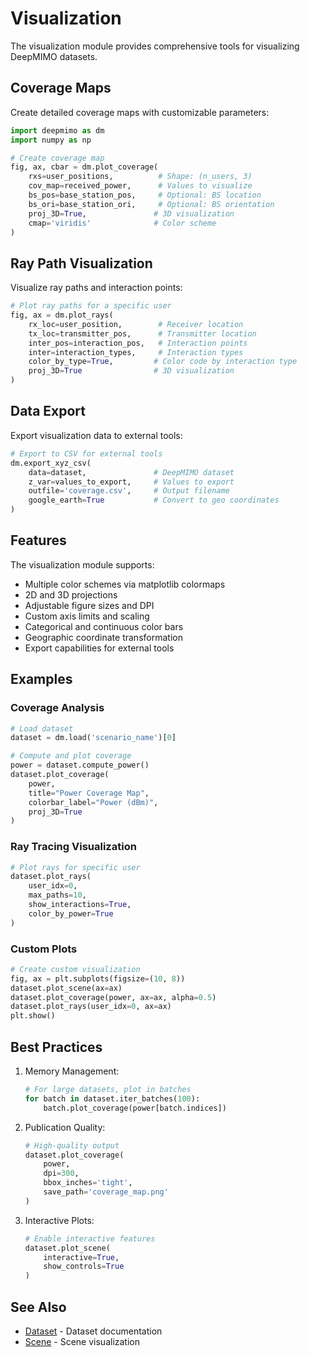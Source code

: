 # Visualization

The visualization module provides comprehensive tools for visualizing DeepMIMO datasets.

## Coverage Maps

Create detailed coverage maps with customizable parameters:

```python
import deepmimo as dm
import numpy as np

# Create coverage map
fig, ax, cbar = dm.plot_coverage(
    rxs=user_positions,          # Shape: (n_users, 3)
    cov_map=received_power,      # Values to visualize
    bs_pos=base_station_pos,     # Optional: BS location
    bs_ori=base_station_ori,     # Optional: BS orientation
    proj_3D=True,               # 3D visualization
    cmap='viridis'              # Color scheme
)
```

## Ray Path Visualization

Visualize ray paths and interaction points:

```python
# Plot ray paths for a specific user
fig, ax = dm.plot_rays(
    rx_loc=user_position,        # Receiver location
    tx_loc=transmitter_pos,      # Transmitter location
    inter_pos=interaction_pos,   # Interaction points
    inter=interaction_types,     # Interaction types
    color_by_type=True,         # Color code by interaction type
    proj_3D=True                # 3D visualization
)
```

## Data Export

Export visualization data to external tools:

```python
# Export to CSV for external tools
dm.export_xyz_csv(
    data=dataset,               # DeepMIMO dataset
    z_var=values_to_export,     # Values to export
    outfile='coverage.csv',     # Output filename
    google_earth=True           # Convert to geo coordinates
)
```

## Features

The visualization module supports:
- Multiple color schemes via matplotlib colormaps
- 2D and 3D projections
- Adjustable figure sizes and DPI
- Custom axis limits and scaling
- Categorical and continuous color bars
- Geographic coordinate transformation
- Export capabilities for external tools

## Examples

### Coverage Analysis
```python
# Load dataset
dataset = dm.load('scenario_name')[0]

# Compute and plot coverage
power = dataset.compute_power()
dataset.plot_coverage(
    power,
    title="Power Coverage Map",
    colorbar_label="Power (dBm)",
    proj_3D=True
)
```

### Ray Tracing Visualization
```python
# Plot rays for specific user
dataset.plot_rays(
    user_idx=0,
    max_paths=10,
    show_interactions=True,
    color_by_power=True
)
```

### Custom Plots
```python
# Create custom visualization
fig, ax = plt.subplots(figsize=(10, 8))
dataset.plot_scene(ax=ax)
dataset.plot_coverage(power, ax=ax, alpha=0.5)
dataset.plot_rays(user_idx=0, ax=ax)
plt.show()
```

## Best Practices

1. Memory Management:
   ```python
   # For large datasets, plot in batches
   for batch in dataset.iter_batches(100):
       batch.plot_coverage(power[batch.indices])
   ```

2. Publication Quality:
   ```python
   # High-quality output
   dataset.plot_coverage(
       power,
       dpi=300,
       bbox_inches='tight',
       save_path='coverage_map.png'
   )
   ```

3. Interactive Plots:
   ```python
   # Enable interactive features
   dataset.plot_scene(
       interactive=True,
       show_controls=True
   )
   ```

## See Also
- [Dataset](../objects/dataset.md) - Dataset documentation
- [Scene](../objects/scene.md) - Scene visualization 